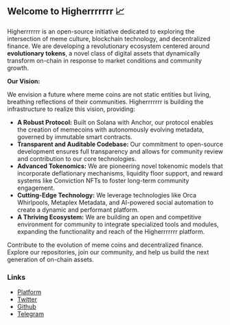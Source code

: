 ## Welcome to Higherrrrrrr 📈

Higherrrrrrr is an open-source initiative dedicated to exploring the intersection of meme culture, blockchain technology, and decentralized finance. We are developing a revolutionary ecosystem centered around **evolutionary tokens**, a novel class of digital assets that dynamically transform on-chain in response to market conditions and community growth.

**Our Vision:**

We envision a future where meme coins are not static entities but living, breathing reflections of their communities. Higherrrrrrr is building the infrastructure to realize this vision, providing:

*   **A Robust Protocol:** Built on Solana with Anchor, our protocol enables the creation of memecoins with autonomously evolving metadata, governed by immutable smart contracts.
*   **Transparent and Auditable Codebase:**  Our commitment to open-source development ensures full transparency and allows for community review and contribution to our core technologies.
*   **Advanced Tokenomics:** We are pioneering novel tokenomic models that incorporate deflationary mechanisms, liquidity floor support, and reward systems like Conviction NFTs to foster long-term community engagement.
*   **Cutting-Edge Technology:** We leverage technologies like Orca Whirlpools, Metaplex Metadata, and AI-powered social automation to create a dynamic and performant platform.
*   **A Thriving Ecosystem:** We are building an open and competitive environment for community to integrate specialized tools and modules, expanding the functionality and reach of the Higherrrrrrr platform.

Contribute to the evolution of meme coins and decentralized finance. Explore our repositories, join our community, and help us build the next generation of on-chain assets.

### Links

- [Platform](https://higherrrrrrr.fun)
- [Twitter](https://x.com/higherrrrrrrfun)
- [Github](https://github.com/higherrrrrrr)
- [Telegram](https://t.me/higherrrrrrrfun)
